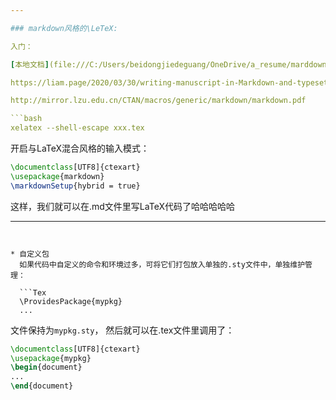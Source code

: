 ```yaml
---

### markdown风格的\LeTeX:

入门：

[本地文档](file:///C:/Users/beidongjiedeguang/OneDrive/a_resume/marddown风格的latex/markdown/markdown.html#latex)

https://liam.page/2020/03/30/writing-manuscript-in-Markdown-and-typesetting-with-LaTeX/

http://mirror.lzu.edu.cn/CTAN/macros/generic/markdown/markdown.pdf

```bash
xelatex --shell-escape xxx.tex
```

开启与LaTeX混合风格的输入模式：

```latex
\documentclass[UTF8]{ctexart}
\usepackage{markdown}
\markdownSetup{hybrid = true}
```

这样，我们就可以在.md文件里写LaTeX代码了哈哈哈哈哈

---
```


* 自定义包
  如果代码中自定义的命令和环境过多，可将它们打包放入单独的.sty文件中，单独维护管理：

  ```Tex
  \ProvidesPackage{mypkg}
  ...
  ```

  文件保持为`mypkg.sty`， 然后就可以在.tex文件里调用了：

  ```tex
  \documentclass[UTF8]{ctexart}
  \usepackage{mypkg}
  \begin{document}
  ...
  \end{document}
  ```

  